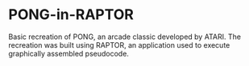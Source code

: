 # PONG-in-RAPTOR
Basic recreation of PONG, an arcade classic developed by ATARI. The recreation was built using RAPTOR, an application used to execute graphically assembled pseudocode. 
